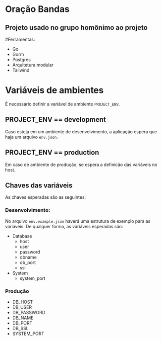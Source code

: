 # Oração Bandas
## Projeto usado no grupo homônimo ao projeto
#Ferramentas:
- Go
- Gorm
- Postgres
- Arquitetura modular
- Tailwind

# Variáveis de ambientes
É necessário definir a variável de ambiente `PROJECT_ENV`. 

## PROJECT_ENV == development

Caso esteja em um ambiente de desenvolvimento, a aplicação espera que haja um arquivo `env.json`.

## PROJECT_ENV == production

Em caso de ambiente de produção, se espera a definicão das variáveis no host.

## Chaves das variáveis
As chaves esperadas são as seguintes:

### Desenvolvimento:
No arquivo `env.example.json` haverá uma estrutura de exemplo para as variáveis. De qualquer forma, as variáveis esperadas são:
- Database
  - host
  - user
  - password
  - dbname
  - db_port
  - ssl
- System
  - system_port

 ### Produção
 - DB_HOST
 - DB_USER
 - DB_PASSWORD
 - DB_NAME
 - DB_PORT
 - DB_SSL
 - SYSTEM_PORT

